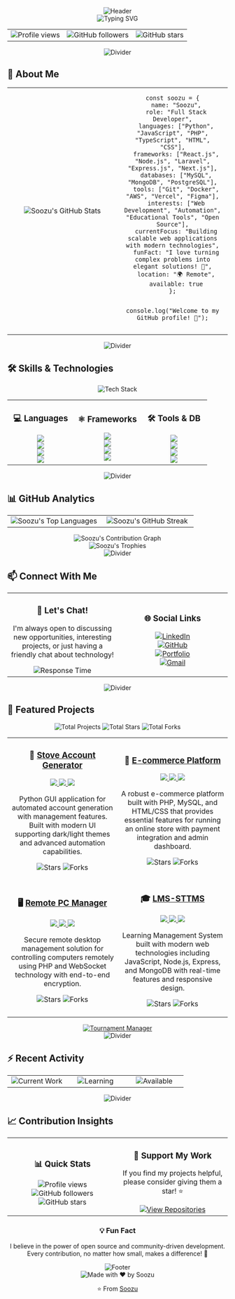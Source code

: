 <div align="center">
  <img src="https://capsule-render.vercel.app/api?type=waving&color=gradient&height=200&section=header&text=Soozu&fontSize=80&fontAlignY=35&desc=Full%20Stack%20Developer&descAlignY=51&descAlign=50" alt="Header" />
</div>

<div align="center">
  <img src="https://readme-typing-svg.herokuapp.com?font=Fira+Code&pause=1000&width=500&lines=Full+Stack+Developer;Python+%7C+React.js+%7C+PHP+Enthusiast;Building+amazing+web+applications;Always+learning+new+technologies;Open+Source+Contributor" alt="Typing SVG" />
</div>

<table align="center">
  <tr>
    <td align="center">
      <img src="https://komarev.com/ghpvc/?username=Soozu&style=for-the-badge&color=blue&label=Profile+Views" alt="Profile views"/>
    </td>
    <td align="center">
      <img src="https://img.shields.io/github/followers/Soozu?style=for-the-badge&color=green&label=Followers" alt="GitHub followers"/>
    </td>
    <td align="center">
      <img src="https://img.shields.io/github/stars/Soozu?style=for-the-badge&color=yellow&label=Stars" alt="GitHub stars"/>
    </td>
  </tr>
</table>

<div align="center">
  <img src="https://capsule-render.vercel.app/api?type=rect&color=gradient&height=2&section=header" alt="Divider" />
</div>

## 🧐 About Me

<table>
  <tr>
    <td width="50%" align="center">
      <img src="https://github-readme-stats.vercel.app/api?username=Soozu&show_icons=true&theme=radical&hide_border=true&count_private=true&include_all_commits=true&custom_title=Soozu's%20GitHub%20Stats" alt="Soozu's GitHub Stats" />
    </td>
    <td width="50%" align="center">
      <pre><code class="language-javascript">const soozu = {
  name: "Soozu",
  role: "Full Stack Developer",
  languages: ["Python", "JavaScript", "PHP", "TypeScript", "HTML", "CSS"],
  frameworks: ["React.js", "Node.js", "Laravel", "Express.js", "Next.js"],
  databases: ["MySQL", "MongoDB", "PostgreSQL"],
  tools: ["Git", "Docker", "AWS", "Vercel", "Figma"],
  interests: ["Web Development", "Automation", "Educational Tools", "Open Source"],
  currentFocus: "Building scalable web applications with modern technologies",
  funFact: "I love turning complex problems into elegant solutions! 🚀",
  location: "🌍 Remote",
  available: true
};

console.log("Welcome to my GitHub profile! 👋");</code></pre>
    </td>
  </tr>
</table>


<div align="center">
  <img src="https://capsule-render.vercel.app/api?type=rect&color=gradient&height=2&section=header" alt="Divider" />
</div>

## 🛠️ Skills & Technologies

<div align="center">
  <img src="https://skillicons.dev/icons?i=js,ts,react,nextjs,nodejs,express,php,laravel,python,html,css,tailwind,mysql,mongodb,postgresql,git,docker,aws,vercel,figma" alt="Tech Stack" />
</div>

<table>
  <tr>
    <td align="center" width="33%">
      <h3>💻 Languages</h3>
      <img src="https://img.shields.io/badge/Python-3776AB?style=for-the-badge&logo=python&logoColor=white" /><br/>
      <img src="https://img.shields.io/badge/JavaScript-F7DF1E?style=for-the-badge&logo=javascript&logoColor=black" /><br/>
      <img src="https://img.shields.io/badge/TypeScript-007ACC?style=for-the-badge&logo=typescript&logoColor=white" /><br/>
      <img src="https://img.shields.io/badge/PHP-777BB4?style=for-the-badge&logo=php&logoColor=white" />
    </td>
    <td align="center" width="33%">
      <h3>⚛️ Frameworks</h3>
      <img src="https://img.shields.io/badge/React-20232A?style=for-the-badge&logo=react&logoColor=61DAFB" /><br/>
      <img src="https://img.shields.io/badge/Next.js-000000?style=for-the-badge&logo=next.js&logoColor=white" /><br/>
      <img src="https://img.shields.io/badge/Node.js-43853D?style=for-the-badge&logo=node.js&logoColor=white" /><br/>
      <img src="https://img.shields.io/badge/Laravel-FF2D20?style=for-the-badge&logo=laravel&logoColor=white" />
    </td>
    <td align="center" width="33%">
      <h3>🛠️ Tools & DB</h3>
      <img src="https://img.shields.io/badge/MySQL-00000F?style=for-the-badge&logo=mysql&logoColor=white" /><br/>
      <img src="https://img.shields.io/badge/MongoDB-4EA94B?style=for-the-badge&logo=mongodb&logoColor=white" /><br/>
      <img src="https://img.shields.io/badge/Docker-2496ED?style=for-the-badge&logo=docker&logoColor=white" /><br/>
      <img src="https://img.shields.io/badge/AWS-232F3E?style=for-the-badge&logo=amazon-aws&logoColor=white" />
    </td>
  </tr>
</table>

<div align="center">
  <img src="https://capsule-render.vercel.app/api?type=rect&color=gradient&height=2&section=header" alt="Divider" />
</div>

## 📊 GitHub Analytics

<table>
  <tr>
    <td align="center" width="50%">
      <img src="https://github-readme-stats.vercel.app/api/top-langs/?username=Soozu&layout=compact&theme=radical&hide_border=true&langs_count=8&custom_title=Most%20Used%20Languages" alt="Soozu's Top Languages" />
    </td>
    <td align="center" width="50%">
      <img src="https://github-readme-streak-stats.herokuapp.com/?user=Soozu&theme=radical&hide_border=true&stroke=0000&background=0D1117&ring=5BCDEC&fire=5BCDEC&currStreakLabel=5BCDEC" alt="Soozu's GitHub Streak" />
    </td>
  </tr>
</table>

<div align="center">
  <img src="https://github-readme-activity-graph.vercel.app/graph?username=Soozu&theme=radical&hide_border=true&area=true&custom_title=Contribution%20Activity" alt="Soozu's Contribution Graph" />
</div>

<div align="center">
  <img src="https://github-profile-trophy.vercel.app/?username=Soozu&theme=radical&no-frame=true&no-bg=true&margin-w=4&row=1&column=7" alt="Soozu's Trophies" />
</div>


<div align="center">
  <img src="https://capsule-render.vercel.app/api?type=rect&color=gradient&height=2&section=header" alt="Divider" />
</div>

## 📫 Connect With Me

<table>
  <tr>
    <td align="center" width="50%">
      <h3>💬 Let's Chat!</h3>
      <p>I'm always open to discussing new opportunities, interesting projects, or just having a friendly chat about technology!</p>
      <img src="https://img.shields.io/badge/Response%20Time-Usually%20within%2024%20hours-green?style=for-the-badge&logo=clock&logoColor=white" alt="Response Time"/>
    </td>
    <td align="center" width="50%">
      <h3>🌐 Social Links</h3>
      <a href="https://www.linkedin.com/in/soozu" target="_blank">
        <img src="https://img.shields.io/badge/LinkedIn-0077B5?style=for-the-badge&logo=linkedin&logoColor=white" alt="LinkedIn"/>
      </a><br/>
      <a href="https://github.com/Soozu" target="_blank">
        <img src="https://img.shields.io/badge/GitHub-100000?style=for-the-badge&logo=github&logoColor=white" alt="GitHub"/>
      </a><br/>
      <a href="https://soozu.vercel.app/" target="_blank">
        <img src="https://img.shields.io/badge/Portfolio-000000?style=for-the-badge&logo=vercel&logoColor=white" alt="Portfolio"/>
      </a><br/>
      <a href="mailto:soozu.dev@gmail.com" target="_blank">
        <img src="https://img.shields.io/badge/Gmail-D14836?style=for-the-badge&logo=gmail&logoColor=white" alt="Gmail"/>
      </a>
    </td>
  </tr>
</table>


<div align="center">
  <img src="https://capsule-render.vercel.app/api?type=rect&color=gradient&height=2&section=header" alt="Divider" />
</div>

## 🚀 Featured Projects

<div align="center">
  <img src="https://img.shields.io/badge/Projects-6+-blue?style=for-the-badge&logo=github&logoColor=white" alt="Total Projects"/>
  <img src="https://img.shields.io/badge/Stars-50+-yellow?style=for-the-badge&logo=github&logoColor=white" alt="Total Stars"/>
  <img src="https://img.shields.io/badge/Forks-20+-green?style=for-the-badge&logo=github&logoColor=white" alt="Total Forks"/>
</div>

<table align="center">
  <tr>
    <td width="50%">
      <h3 align="center">🔧 <a href="https://github.com/Soozu/stove-account-generator">Stove Account Generator</a></h3>
      <p align="center">
        <a href="https://github.com/Soozu/stove-account-generator" target="_blank">
          <img src="https://img.shields.io/badge/Code-Python-informational?style=flat&logo=python&logoColor=white&color=2bbc8a" />
        </a>
        <a href="https://github.com/Soozu/stove-account-generator" target="_blank">
          <img src="https://img.shields.io/badge/Tools-Automation-informational?style=flat&logo=selenium&logoColor=white&color=2bbc8a" />
        </a>
        <a href="https://github.com/Soozu/stove-account-generator" target="_blank">
          <img src="https://img.shields.io/badge/GUI-Tkinter-informational?style=flat&logo=python&logoColor=white&color=2bbc8a" />
        </a>
      </p>
      <p align="center">Python GUI application for automated account generation with management features. Built with modern UI supporting dark/light themes and advanced automation capabilities.</p>
      <p align="center">
        <img src="https://img.shields.io/github/stars/Soozu/stove-account-generator?style=social" alt="Stars"/>
        <img src="https://img.shields.io/github/forks/Soozu/stove-account-generator?style=social" alt="Forks"/>
      </p>
    </td>
    <td width="50%">
      <h3 align="center">🛒 <a href="https://github.com/Soozu/ecommerce">E-commerce Platform</a></h3>
      <p align="center">
        <a href="https://github.com/Soozu/ecommerce" target="_blank">
          <img src="https://img.shields.io/badge/Code-PHP-informational?style=flat&logo=php&logoColor=white&color=2bbc8a" />
        </a>
        <a href="https://github.com/Soozu/ecommerce" target="_blank">
          <img src="https://img.shields.io/badge/DB-MySQL-informational?style=flat&logo=mysql&logoColor=white&color=2bbc8a" />
        </a>
        <a href="https://github.com/Soozu/ecommerce" target="_blank">
          <img src="https://img.shields.io/badge/Frontend-HTML/CSS-informational?style=flat&logo=html5&logoColor=white&color=2bbc8a" />
        </a>
      </p>
      <p align="center">A robust e-commerce platform built with PHP, MySQL, and HTML/CSS that provides essential features for running an online store with payment integration and admin dashboard.</p>
      <p align="center">
        <img src="https://img.shields.io/github/stars/Soozu/ecommerce?style=social" alt="Stars"/>
        <img src="https://img.shields.io/github/forks/Soozu/ecommerce?style=social" alt="Forks"/>
      </p>
    </td>
  </tr>
  <tr>
    <td width="50%">
      <h3 align="center">🖥️ <a href="https://github.com/Soozu/Remote-pc">Remote PC Manager</a></h3>
      <p align="center">
        <a href="https://github.com/Soozu/Remote-pc" target="_blank">
          <img src="https://img.shields.io/badge/Code-PHP-informational?style=flat&logo=php&logoColor=white&color=2bbc8a" />
        </a>
        <a href="https://github.com/Soozu/Remote-pc" target="_blank">
          <img src="https://img.shields.io/badge/Tech-WebSocket-informational?style=flat&logo=websocket&logoColor=white&color=2bbc8a" />
        </a>
        <a href="https://github.com/Soozu/Remote-pc" target="_blank">
          <img src="https://img.shields.io/badge/Security-Encrypted-informational?style=flat&logo=security&logoColor=white&color=2bbc8a" />
        </a>
      </p>
      <p align="center">Secure remote desktop management solution for controlling computers remotely using PHP and WebSocket technology with end-to-end encryption.</p>
      <p align="center">
        <img src="https://img.shields.io/github/stars/Soozu/Remote-pc?style=social" alt="Stars"/>
        <img src="https://img.shields.io/github/forks/Soozu/Remote-pc?style=social" alt="Forks"/>
      </p>
    </td>
    <td width="50%">
      <h3 align="center">🎓 <a href="https://github.com/Soozu/LMS-STTMS">LMS-STTMS</a></h3>
      <p align="center">
        <a href="https://github.com/Soozu/LMS-STTMS" target="_blank">
          <img src="https://img.shields.io/badge/Code-JavaScript-informational?style=flat&logo=javascript&logoColor=white&color=2bbc8a" />
        </a>
        <a href="https://github.com/Soozu/LMS-STTMS" target="_blank">
          <img src="https://img.shields.io/badge/Stack-MERN-informational?style=flat&logo=mongodb&logoColor=white&color=2bbc8a" />
        </a>
        <a href="https://github.com/Soozu/LMS-STTMS" target="_blank">
          <img src="https://img.shields.io/badge/UI-Responsive-informational?style=flat&logo=css3&logoColor=white&color=2bbc8a" />
        </a>
      </p>
      <p align="center">Learning Management System built with modern web technologies including JavaScript, Node.js, Express, and MongoDB with real-time features and responsive design.</p>
      <p align="center">
        <img src="https://img.shields.io/github/stars/Soozu/LMS-STTMS?style=social" alt="Stars"/>
        <img src="https://img.shields.io/github/forks/Soozu/LMS-STTMS?style=social" alt="Forks"/>
      </p>
    </td>
  </tr>
</table>

<div align="center">
  <a href="https://github.com/Soozu/Tournamenr-manager">
    <img src="https://img.shields.io/badge/Tournament%20Manager-View%20Project-blue?style=for-the-badge&logo=github" alt="Tournament Manager"/>
  </a>
</div>

<div align="center">
  <img src="https://capsule-render.vercel.app/api?type=rect&color=gradient&height=2&section=header" alt="Divider" />
</div>

## ⚡ Recent Activity

<table>
  <tr>
    <td align="center" width="33%">
      <img src="https://img.shields.io/badge/Currently%20Working%20On-New%20Features-blue?style=for-the-badge&logo=code&logoColor=white" alt="Current Work"/>
    </td>
    <td align="center" width="33%">
      <img src="https://img.shields.io/badge/Learning-Advanced%20React.js-green?style=for-the-badge&logo=react&logoColor=white" alt="Learning"/>
    </td>
    <td align="center" width="33%">
      <img src="https://img.shields.io/badge/Status-Available%20for%20Work-brightgreen?style=for-the-badge&logo=handshake&logoColor=white" alt="Available"/>
    </td>
  </tr>
</table>

<div align="center">
  <img src="https://capsule-render.vercel.app/api?type=rect&color=gradient&height=2&section=header" alt="Divider" />
</div>

## 📈 Contribution Insights

<table>
  <tr>
    <td align="center" width="50%">
      <h3>📊 Quick Stats</h3>
      <img src="https://komarev.com/ghpvc/?username=Soozu&style=for-the-badge&color=blue&label=Profile%20Views" alt="Profile views"/><br/>
      <img src="https://img.shields.io/github/followers/Soozu?style=for-the-badge&color=green&label=Followers" alt="GitHub followers"/><br/>
      <img src="https://img.shields.io/github/stars/Soozu?style=for-the-badge&color=yellow&label=Stars" alt="GitHub stars"/>
    </td>
    <td align="center" width="50%">
      <h3>🌟 Support My Work</h3>
      <p>If you find my projects helpful, please consider giving them a star! ⭐</p>
      <a href="https://github.com/Soozu?tab=repositories">
        <img src="https://img.shields.io/badge/View%20All%20Repositories-Explore%20My%20Work-blue?style=for-the-badge&logo=github&logoColor=white" alt="View Repositories"/>
      </a>
    </td>
  </tr>
</table>

<div align="center">
  <h3>💡 Fun Fact</h3>
  <p>I believe in the power of open source and community-driven development. Every contribution, no matter how small, makes a difference! 🚀</p>
</div>

<div align="center">
  <img src="https://capsule-render.vercel.app/api?type=waving&color=gradient&height=100&section=footer" alt="Footer" />
</div>

<div align="center">
  <img src="https://img.shields.io/badge/Made%20with%20%E2%9D%A4%EF%B8%8F%20by-Soozu-red?style=for-the-badge&logo=github&logoColor=white" alt="Made with ❤️ by Soozu"/>
  
  ⭐️ From [Soozu](https://github.com/Soozu) 
</div> 
